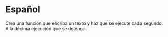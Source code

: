 # Español
Crea una función que escriba un texto y haz que se ejecute cada segundo. A la décima ejecución que se detenga.
